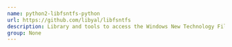 ```yaml
---
name: python2-libfsntfs-python
url: https://github.com/libyal/libfsntfs
description: Library and tools to access the Windows New Technology File System (NTFS).
group: None
---
```

